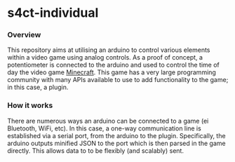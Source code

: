 # s4ct-individual

### Overview

This repository aims at utilising an arduino to control various elements within a video game using analog controls. As a proof of concept, a potentiometer is connected to the arduino and used to control the time of day the video game [Minecraft](https://minecraft.net). This game has a very large programming community with many APIs available to use to add functionality to the game; in this case, a plugin.

### How it works

There are numerous ways an arduino can be connected to a game (ei Bluetooth, WiFi, etc). In this case, a one-way communication line is established via a serial port, from the arduino to the plugin. Specifically, the arduino outputs minified JSON to the port which is then parsed in the game directly. This allows data to to be flexibly (and scalably) sent.
